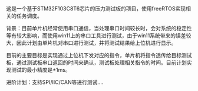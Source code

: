 这是一个基于STM32F103C8T6芯片的压力测试板的项目，使用freeRTOS实现相关的任务调度。

背景：目前单片机经常使用串口通信，当处理串口时间较长时，会对系统的稳定性等有较大影响，而使用win11上的串口工具进行测试，由于win11系统带来的误差较大，因此计划由单片机对串口进行测试，并将测试结果给上位机进行显示。

目前的主要目标是实现通过上位机下发对应的指令，单片机将指令透传给目标测试板，通过测试板串口返回的时间来确认，测试板处理相关指令的时间。目前计划实现测试的最小精度是±1ms。

进阶计划：支持SPI/IIC/CAN等进行测试....